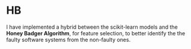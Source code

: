 # HB

I have implemented a hybrid between the scikit-learn models and the **Honey Badger Algorithm**, for feature selection, to better identify the the faulty software systems from the non-faulty ones.
